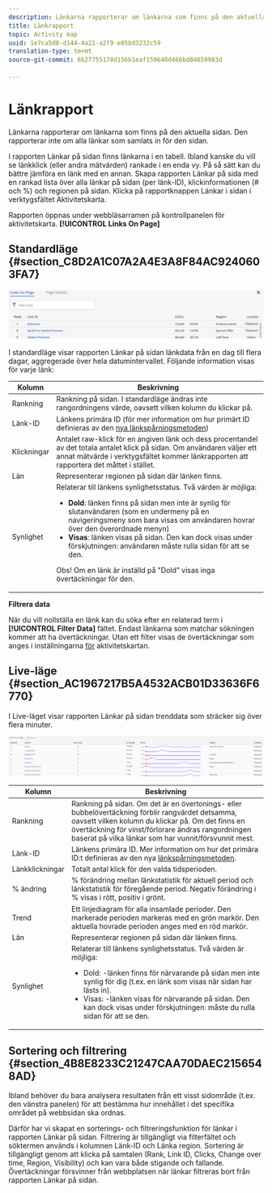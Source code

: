 ```yaml
---
description: Länkarna rapporterar om länkarna som finns på den aktuella sidan. Den rapporterar inte om alla länkar som samlats in för den sidan.
title: Länkrapport
topic: Activity map
uuid: 1e7ca5d8-d144-4a21-a2f9-e05bd3232c59
translation-type: tm+mt
source-git-commit: 6b27755178d156b1eaf159640d466bd84659983d

---
```



# Länkrapport

Länkarna rapporterar om länkarna som finns på den aktuella sidan. Den rapporterar inte om alla länkar som samlats in för den sidan.

I rapporten Länkar på sidan finns länkarna i en tabell. Ibland kanske du vill se länkklick (eller andra mätvärden) rankade i en enda vy. På så sätt kan du bättre jämföra en länk med en annan. Skapa rapporten Länkar på sida med en rankad lista över alla länkar på sidan (per länk-ID), klickinformationen (# och %) och regionen på sidan. Klicka på rapportknappen Länkar i sidan i verktygsfältet Aktivitetskarta.

Rapporten öppnas under webbläsarramen på kontrollpanelen för aktivitetskarta. **[!UICONTROL Links On Page]**

## Standardläge {#section_C8D2A1C07A2A4E3A8F84AC9240603FA7}

![](assets/links_in_page.png)

I standardläge visar rapporten Länkar på sidan länkdata från en dag till flera dagar, aggregerade över hela datumintervallet. Följande information visas för varje länk:

<table id="table_3DE41B2CFA644B70AF802A3123CE51D9"> 
 <thead> 
  <tr> 
   <th colname="col1" class="entry"> Kolumn </th> 
   <th colname="col2" class="entry"> Beskrivning </th> 
  </tr> 
 </thead>
 <tbody> 
  <tr> 
   <td colname="col1"> Rankning </td> 
   <td colname="col2"> Rankning på sidan. I standardläge ändras inte rangordningens värde, oavsett vilken kolumn du klickar på. </td> 
  </tr> 
  <tr> 
   <td colname="col1"> Länk-ID </td> 
   <td colname="col2">Länkens primära ID (för mer information om hur primärt ID definieras av den <a href="/help/analyze/activity-map/activitymap-link-tracking/activitymap-link-tracking-methodology.md">nya länkspårningsmetoden</a>) </td> 
  </tr> 
  <tr> 
   <td colname="col1"> Klickningar </td> 
   <td colname="col2"> Antalet raw-klick för en angiven länk och dess procentandel av det totala antalet klick på sidan. Om användaren väljer ett annat mätvärde i verktygsfältet kommer länkrapporten att rapportera det måttet i stället. </td> 
  </tr> 
  <tr> 
   <td colname="col1"> Län </td> 
   <td colname="col2"> Representerar regionen på sidan där länken finns. </td> 
  </tr> 
  <tr> 
   <td colname="col1"> Synlighet </td> 
   <td colname="col2">Relaterar till länkens synlighetsstatus. Två värden är möjliga: 
    <ul id="ul_BABCC0F64145407C9D439150A6898E6D">
     <li id="li_9AF0479BDCEB4A44A37292FAABFA83A5"><b>Dold</b>: länken finns på sidan men inte är synlig för slutanvändaren (som en undermeny på en navigeringsmeny som bara visas om användaren hovrar över den överordnade menyn) </li>
     <li id="li_C6FA4EC27EDD4341AB9821E2B4BC9E60"><b>Visas</b>: länken visas på sidan. Den kan dock visas under förskjutningen: användaren måste rulla sidan för att se den. </li>
    </ul><p>Obs!  Om en länk är inställd på "Dold" visas inga övertäckningar för den. </p></td> 
  </tr> 
 </tbody> 
</table>

**Filtrera data**

När du vill nollställa en länk kan du söka efter en relaterad term i **[!UICONTROL Filter Data]** fältet. Endast länkarna som matchar sökningen kommer att ha övertäckningar. Utan ett filter visas de övertäckningar som anges i inställningarna [för](/help/analyze/activity-map/activitymap-overlay-settings.md) aktivitetskartan.

## Live-läge {#section_AC1967217B5A4532ACB01D33636F6770}

I Live-läget visar rapporten Länkar på sidan trenddata som sträcker sig över flera minuter.

![](assets/links_on_page.png)

<table id="table_61D1FB0F02894055A1AB394DE4FE4742"> 
 <thead> 
  <tr> 
   <th colname="col1" class="entry"> Kolumn </th> 
   <th colname="col2" class="entry"> Beskrivning </th> 
  </tr> 
 </thead>
 <tbody> 
  <tr> 
   <td colname="col1"> Rankning </td> 
   <td colname="col2"> Rankning på sidan. Om det är en övertonings- eller bubbelövertäckning förblir rangvärdet detsamma, oavsett vilken kolumn du klickar på. Om det finns en övertäckning för vinst/förlorare ändras rangordningen baserat på vilka länkar som har vunnit/försvunnit mest. </td> 
  </tr> 
  <tr> 
   <td colname="col1"> Länk-ID </td> 
   <td colname="col2">Länkens primära ID. Mer information om hur det primära ID:t definieras av den nya <a href="/help/analyze/activity-map/activitymap-link-tracking/activitymap-link-tracking-methodology.md"> länkspårningsmetoden</a>. </td>
  </tr> 
  <tr> 
   <td colname="col1"> Länkklickningar </td> 
   <td colname="col2"> Totalt antal klick för den valda tidsperioden. </td> 
  </tr> 
  <tr> 
   <td colname="col1"> % ändring </td> 
   <td colname="col2"> % förändring mellan länkstatistik för aktuell period och länkstatistik för föregående period. Negativ förändring i % visas i rött, positiv i grönt. </td> 
  </tr> 
  <tr> 
   <td colname="col1"> Trend </td> 
   <td colname="col2"> Ett linjediagram för alla insamlade perioder. Den markerade perioden markeras med en grön markör. Den aktuella hovrade perioden anges med en röd markör. </td> 
  </tr> 
  <tr> 
   <td colname="col1"> Län </td> 
   <td colname="col2"> Representerar regionen på sidan där länken finns. </td> 
  </tr> 
  <tr> 
   <td colname="col1"> Synlighet </td> 
   <td colname="col2">Relaterar till länkens synlighetsstatus. Två värden är möjliga: 
    <ul id="ul_B10C55ED4D3C4CF99506DC467E2E7CFB">
     <li id="li_EA646722A51041CC9E62C56DEF92C81F">Dold: -länken finns för närvarande på sidan men inte synlig för dig (t.ex. en länk som visas när sidan har lästs in). </li>
     <li id="li_F9543614C2894003AC9984A7404E2785">Visas: -länken visas för närvarande på sidan. Den kan dock visas under förskjutningen: måste du rulla sidan för att se den. </li>
    </ul></td> 
  </tr> 
 </tbody> 
</table>

## Sortering och filtrering {#section_4B8E8233C21247CAA70DAEC2156548AD}

Ibland behöver du bara analysera resultaten från ett visst sidområde (t.ex. den vänstra panelen) för att bestämma hur innehållet i det specifika området på webbsidan ska ordnas.

Därför har vi skapat en sorterings- och filtreringsfunktion för länkar i rapporten Länkar på sidan. Filtrering är tillgängligt via filterfältet och söktermen används i kolumnen Länk-ID och Länka region. Sortering är tillgängligt genom att klicka på samtalen (Rank, Link ID, Clicks, Change over time, Region, Visibility) och kan vara både stigande och fallande. Övertäckningar försvinner från webbplatsen när länkar filtreras bort från rapporten Länkar på sidan.
